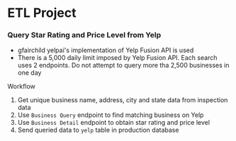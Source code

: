 # ETL Project
### Query Star Rating and Price Level from Yelp

- gfairchild yelpai's implementation of Yelp Fusion API is used
- There is a 5,000 daily limit imposed by Yelp Fusion API. Each search uses 2 endpoints. Do not attempt to query more tha 2,500 businesses in one day

Workflow
1. Get unique business name, address, city and state data from inspection data
2. Use `Business Query` endpoint to find matching business on Yelp
3. Use `Business Detail` endpoint to obtain star rating and price level
4. Send queried data to `yelp` table in production database